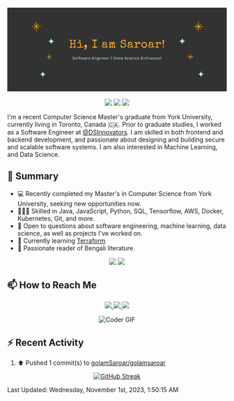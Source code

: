 <p align="center">
 <img src="https://raw.githubusercontent.com/golamSaroar/golamsaroar/master/cover.png" alt="Sk Golam Saroar">
</p>

<p align="center">
 <img src="https://img.shields.io/github/last-commit/golamSaroar/golamsaroar">
 <a href="https://github.com/golamSaroar?tab=repositories"><img src="https://img.shields.io/github/stars/golamSaroar?affiliations=OWNER%2CCOLLABORATOR&color=success"></a>
 <a href="https://github.com/golamsaroar/?tab=followers"><img src="https://img.shields.io/github/followers/golamsaroar?label=Followers&color=success"></a>
</p>

I'm a recent Computer Science Master's graduate from York University, currently living in Toronto, Canada :canada:. Prior to graduate studies, I worked as a Software Engineer at <a href="https://github.com/DSInnovators">@DSInnovators</a>. I am skilled in both frontend and backend development, and passionate about designing and building secure and scalable software systems. I am also interested in Machine Learning, and Data Science.

## 🌯 Summary

- 💻 Recently completed my Master's in Computer Science from York University, seeking new opportunities now.
- 👨🏼‍💻 Skilled in Java, JavaScript, Python, SQL, Tensorflow, AWS, Docker, Kubernetes, Git, and more.
- 💬 Open to questions about software engineering, machine learning, data science, as well as projects I've worked on.
- 🌱 Currently learning [Terraform](https://www.terraform.io/)
- 📖 Passionate reader of Bengali literature.

<p align = "center">
  <img src="https://github-readme-stats.vercel.app/api?username=golamsaroar&count_private=true&show_icons=true&theme=graywhite&line_height=27&hide_border=true">
  <img src="https://github-readme-stats.vercel.app/api/top-langs/?username=golamsaroar&hide=jupyter%20notebook,html&theme=graywhite&hide_border=true">
</p>

<!--## 🔖 Featured Projects

<p align="center">
  <a href="https://github.com/golamSaroar/facial-expression-detection">
   <img align="center" src="https://github-readme-stats.vercel.app/api/pin/?username=golamsaroar&repo=facial-expression-detection&theme=graywhite" />
  </a>
  <a href="https://github.com/golamSaroar/python-interactive-dashboard">
   <img align="center" src="https://github-readme-stats.vercel.app/api/pin/?username=golamsaroar&repo=python-interactive-dashboard&theme=graywhite" />
  </a>
</p> -->

## 📫 How to Reach Me

<p align="center">
 <a href="http://golamsaroar.com/">
  <img src="https://img.shields.io/badge/golamsaroar.com-%23206A5D.svg?&style=for-the-badge&logo=jquery&logoColor=white" />
 </a>
 <a href="https://www.linkedin.com/in/iamsaroar/">
  <img src="https://img.shields.io/badge/connect-%230077B5.svg?&style=for-the-badge&logo=linkedin&logoColor=white" />
 </a>
 <a href="mailto:emailsaroar@gmail.com">
  <img src="https://img.shields.io/badge/email-%23C14438.svg?&style=for-the-badge&logo=Gmail&logoColor=white" />
 </a>
</p>

<!-- ## 📈 My Programming Stats -->

<p align="center">
 <img src="https://camo.githubusercontent.com/cae12fddd9d6982901d82580bdf321d81fb299141098ca1c2d4891870827bf17/68747470733a2f2f6d69726f2e6d656469756d2e636f6d2f6d61782f313336302f302a37513379765349765f7430696f4a2d5a2e676966" alt="Coder GIF" width="500" height="400">
</p>

<!--START_SECTION:waka-->

<!--END_SECTION:waka-->

## :zap: Recent Activity

<!--RECENT_ACTIVITY:start-->
1. ⬆️ Pushed 1 commit(s) to [golamSaroar/golamsaroar](https://github.com/golamSaroar/golamsaroar)<br>
<!--RECENT_ACTIVITY:end-->

<p align = "center">
 <a href="https://git.io/streak-stats"><img src="https://streak-stats.demolab.com/?user=golamSaroar" alt="GitHub Streak"></a>
</p>

<!--RECENT_ACTIVITY:last_update-->
Last Updated: Wednesday, November 1st, 2023, 1:50:15 AM
<!--RECENT_ACTIVITY:last_update_end-->
